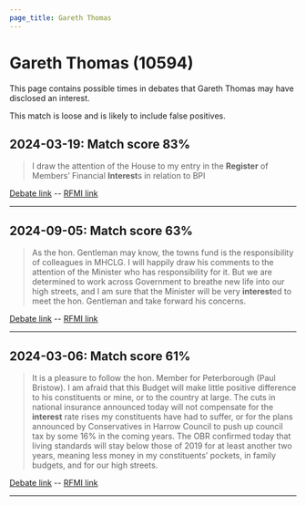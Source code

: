 ```yaml
---
page_title: Gareth Thomas
---
```


# Gareth Thomas  (10594)

This page contains possible times in debates that Gareth Thomas may have disclosed an interest.

This match is loose and is likely to include false positives. 



## 2024-03-19: Match score 83%

>I draw the attention of the House to my entry in the **Register** of Members’ Financial **Interest**s in relation to BPI

[Debate link](https://www.theyworkforyou.com/debates/?id=2024-03-19b.868.0)  --  [RFMI link](https://www.theyworkforyou.com/mp/10594/register)


---



## 2024-09-05: Match score 63%

>As the hon. Gentleman may know, the towns fund is the responsibility of colleagues in MHCLG. I will happily draw his comments to the attention of the Minister who has responsibility for it. But we are determined to work across Government to breathe new life into our high streets, and I am sure that the Minister will be very **interest**ed to meet the hon. Gentleman and take forward his concerns.

[Debate link](https://www.theyworkforyou.com/debates/?id=2024-09-05b.408.4)  --  [RFMI link](https://www.theyworkforyou.com/mp/10594/register)


---



## 2024-03-06: Match score 61%

>It is a pleasure to follow the hon. Member for Peterborough (Paul Bristow). I am afraid that this Budget will make little positive difference to his constituents or mine, or to the country at large. The cuts in national insurance announced today will not compensate for the **interest** rate rises my constituents have had to suffer, or for the plans announced by Conservatives in Harrow Council to push up council tax by some 16% in the coming years. The OBR confirmed today that living standards will stay below those of 2019 for at least another two years, meaning less money in my constituents’ pockets, in family budgets, and for our high streets.

[Debate link](https://www.theyworkforyou.com/debates/?id=2024-03-06b.914.2)  --  [RFMI link](https://www.theyworkforyou.com/mp/10594/register)


---

